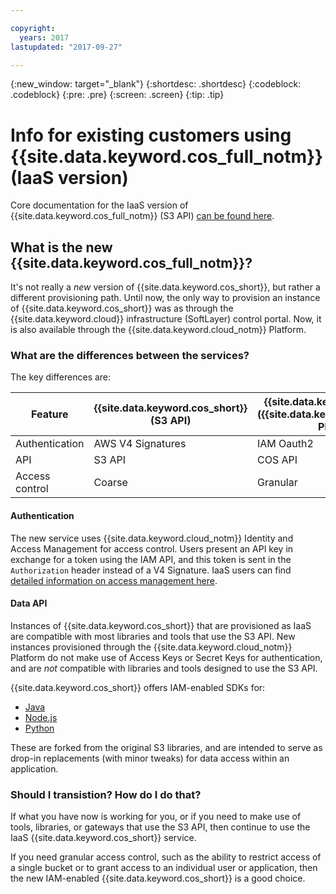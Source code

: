 ```yaml
---

copyright:
  years: 2017
lastupdated: "2017-09-27"

---
```

{:new_window: target="_blank"}
{:shortdesc: .shortdesc}
{:codeblock: .codeblock}
{:pre: .pre}
{:screen: .screen}
{:tip: .tip}

# Info for existing customers using {{site.data.keyword.cos_full_notm}} (IaaS version)

Core documentation for the IaaS version of {{site.data.keyword.cos_full_notm}} (S3 API) [can be found here](https://ibm-public-cos.github.io/crs-docs/index.html).

## What is the new {{site.data.keyword.cos_full_notm}}?
It's not really a _new_ version of {{site.data.keyword.cos_short}}, but rather a different provisioning path.  Until now, the only way to provision an instance of {{site.data.keyword.cos_short}} was as through the {{site.data.keyword.cloud}} infrastructure (SoftLayer) control portal.  Now, it is also available through the {{site.data.keyword.cloud_notm}} Platform.

### What are the differences between the services?
The key differences are:

Feature        | {{site.data.keyword.cos_short}} (S3 API) | {{site.data.keyword.cos_short}} ({{site.data.keyword.cloud_notm}} Platform) |
---------------|-------------------|---------------|
Authentication | AWS V4 Signatures | IAM Oauth2    |
API            | S3 API            | COS API       |
Access control | Coarse            | Granular      |

#### Authentication
The new service uses {{site.data.keyword.cloud_notm}} Identity and Access Management for access control.  Users present an API key in exchange for a token using the IAM API, and this token is sent in the `Authorization` header instead of a V4 Signature. IaaS users can find [detailed information on access management here](https://ibm-public-cos.github.io/crs-docs/manage-access).

#### Data API
Instances of {{site.data.keyword.cos_short}} that are provisioned as IaaS are compatible with most libraries and tools that use the S3 API. New instances provisioned through the {{site.data.keyword.cloud_notm}} Platform do not make use of Access Keys or Secret Keys for authentication, and are _not_ compatible with libraries and tools designed to use the S3 API.

{{site.data.keyword.cos_short}} offers IAM-enabled SDKs for:
  - [Java](https://github.com/IBM/ibm-cos-sdk-java)
  - [Node.js](https://github.com/IBM/ibm-cos-sdk-js)
  - [Python](https://github.com/IBM/ibm-cos-sdk-python)

These are forked from the original S3 libraries, and are intended to serve as drop-in replacements (with minor tweaks) for data access within an application.

### Should I transistion?  How do I do that?

If what you have now is working for you, or if you need to make use of tools, libraries, or gateways that use the S3 API, then continue to use the IaaS {{site.data.keyword.cos_short}} service.

If you need granular access control, such as the ability to restrict access of a single bucket or to grant access to an individual user or application, then the new IAM-enabled {{site.data.keyword.cos_short}} is a good choice.
